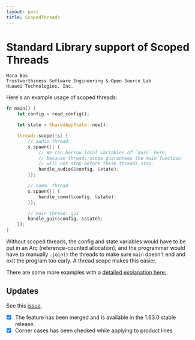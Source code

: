 ```yaml
---
layout: post
title: ScopedThreads
---
```


# Standard Library support of Scoped Threads

```
Mara Bos
Trustworthiness Software Engineering & Open Source Lab
Huawei Technologies, Inc.
```

Here's an example usage of scoped threads:

```rust
fn main() {
    let config = read_config();

    let state = SharedAppState::new();

    thread::scope(|s| {
        // audio thread
        s.spawn(|| {
            // We can borrow local variables of `main` here,
            // because thread::scope guarantees the main function
            // will not stop before these threads stop.
            handle_audio(&config, &state);
        });

        // comm. thread
        s.spawn(|| {
            handle_comm(&config, &state);
        });

        // main thread: gui
        handle_gui(&config, &state);
    });
}
```

Without scoped threads, the config and state variables would have to be put in an Arc (reference-counted allocation), and the programmer would have to manually `.join()` the threads to make sure `main` doesn't end and exit the program too early. A thread scope makes this easier.

There are some more examples with a [detailed explanation here:](https://rust-lang.github.io/rfcs/3151-scoped-threads.html#guide-level-explanation).

## Updates
See this [issue](https://rust-lang.github.io/rfcs/3151-scoped-threads.html#guide-level-explanation).
- [x] The feature has been merged and is available in the 1.63.0 stable release.
- [x] Corner cases has been checked while applying to product lines
